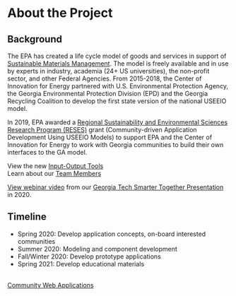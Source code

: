 # About the Project

## Background
The EPA has created a life cycle model of goods and services in support of <a href="https://www.epa.gov/smm" target="_parent">Sustainable Materials Management</a>.
 The model is freely available and in use by experts in industry, academia (24+ US universities), the non-profit sector, and other Federal Agencies. From 2015-2018, the Center of Innovation for Energy partnered with U.S. Environmental Protection Agency, the Georgia Environmental Protection Division (EPD) and the Georgia Recycling Coalition to develop the first state version of the national USEEIO model.   

In 2019, EPA awarded a [Regional Sustainability and Environmental Sciences Research Program (RESES)](https://www.epa.gov/research/regional-sustainability-and-environmental-sciences-research-program-reses) grant
(Community-driven Application Development Using USEEIO Models) to support EPA and the Center of Innovation for Energy to work with Georgia communities to build their own interfaces to the GA model.  

View the new [Input-Output Tools](../../localsite/info/)  
Learn about our [Team Members](../team)  

[View webinar video](https://youtu.be/GRJSvyUx0t4) <!--and [slide presentation](https://smartcities.ipat.gatech.edu/sites/default/files/Smarter_Together_Webinar_Industry-Comparison-Tools_10-15-2020.pdf) -->from our [Georgia Tech Smarter Together Presentation](https://smartcities.ipat.gatech.edu/smarter-together) in 2020.  

## Timeline

- Spring 2020: Develop application concepts, on-board interested communities
- Summer 2020: Modeling and component development
- Fall/Winter 2020: Develop prototype applications
- Spring 2021: Develop educational materials
<br><br>

[Community Web Applications](../../io/projects/)